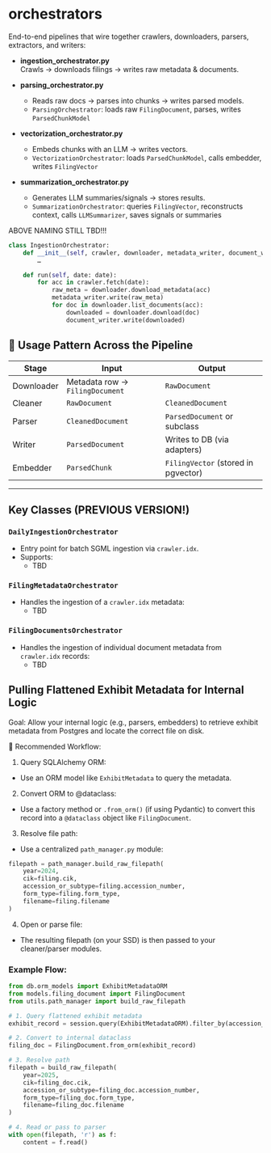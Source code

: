 # orchestrators

End-to-end pipelines that wire together crawlers, downloaders, parsers, extractors, and writers:

- **ingestion_orchestrator.py**  
  Crawls → downloads filings → writes raw metadata & documents.

- **parsing_orchestrator.py**  
  - Reads raw docs → parses into chunks → writes parsed models.
  - `ParsingOrchestrator`: loads raw `FilingDocument`, parses, writes `ParsedChunkModel`

- **vectorization_orchestrator.py**  
  - Embeds chunks with an LLM → writes vectors.
  - `VectorizationOrchestrator`: loads `ParsedChunkModel`, calls embedder, writes `FilingVector`

- **summarization_orchestrator.py**  
  - Generates LLM summaries/signals → stores results.
  - `SummarizationOrchestrator`: queries `FilingVector`, reconstructs context, calls `LLMSummarizer`, saves signals or summaries

ABOVE NAMING STILL TBD!!!

```python
class IngestionOrchestrator:
    def __init__(self, crawler, downloader, metadata_writer, document_writer):
        …

    def run(self, date: date):
        for acc in crawler.fetch(date):
            raw_meta = downloader.download_metadata(acc)
            metadata_writer.write(raw_meta)
            for doc in downloader.list_documents(acc):
                downloaded = downloader.download(doc)
                document_writer.write(downloaded)
```                

## 🔁 Usage Pattern Across the Pipeline
| Stage      | Input                           | Output                              |
| ---------- | ------------------------------- | ----------------------------------- |
| Downloader | Metadata row → `FilingDocument` | `RawDocument`                       |
| Cleaner    | `RawDocument`                   | `CleanedDocument`                   |
| Parser     | `CleanedDocument`               | `ParsedDocument` or subclass        |
| Writer     | `ParsedDocument`                | Writes to DB (via adapters)         |
| Embedder   | `ParsedChunk`                   | `FilingVector` (stored in pgvector) |


-------------------
## Key Classes (PREVIOUS VERSION!)

### `DailyIngestionOrchestrator`
- Entry point for batch SGML ingestion via `crawler.idx`.
- Supports:
  - TBD

### `FilingMetadataOrchestrator`
- Handles the ingestion of a `crawler.idx` metadata:
  - TBD

### `FilingDocumentsOrchestrator`
- Handles the ingestion of individual document metadata from `crawler.idx` records:
  - TBD

## Pulling Flattened Exhibit Metadata for Internal Logic
Goal: Allow your internal logic (e.g., parsers, embedders) to retrieve exhibit metadata from Postgres and locate the correct file on disk.

🔄 Recommended Workflow:
1. Query SQLAlchemy ORM:
- Use an ORM model like `ExhibitMetadata` to query the metadata.

2. Convert ORM to @dataclass:
- Use a factory method or `.from_orm()` (if using Pydantic) to convert this record into a `@dataclass` object like `FilingDocument`.

3. Resolve file path:
- Use a centralized `path_manager.py` module:

```python
filepath = path_manager.build_raw_filepath(
    year=2024,
    cik=filing.cik,
    accession_or_subtype=filing.accession_number,
    form_type=filing.form_type,
    filename=filing.filename
)
```

4. Open or parse file:
- The resulting filepath (on your SSD) is then passed to your cleaner/parser modules.

### Example Flow:
```python
from db.orm_models import ExhibitMetadataORM
from models.filing_document import FilingDocument
from utils.path_manager import build_raw_filepath

# 1. Query flattened exhibit metadata
exhibit_record = session.query(ExhibitMetadataORM).filter_by(accession_number="0001234567-25-000001").first()

# 2. Convert to internal dataclass
filing_doc = FilingDocument.from_orm(exhibit_record)

# 3. Resolve path
filepath = build_raw_filepath(
    year=2025,
    cik=filing_doc.cik,
    accession_or_subtype=filing_doc.accession_number,
    form_type=filing_doc.form_type,
    filename=filing_doc.filename
)

# 4. Read or pass to parser
with open(filepath, 'r') as f:
    content = f.read()
```

